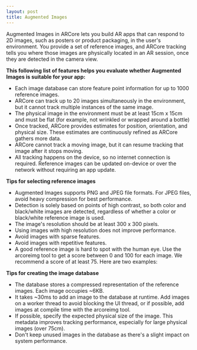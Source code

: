 ```yaml
---
layout: post
title: Augmented Images
---
```


 
Augmented Images in ARCore lets you build AR apps that can respond to 2D images, such as posters or product packaging, in the user's environment. You provide a set of reference images, and ARCore tracking tells you where those images are physically located in an AR session, once they are detected in the camera view.


**This following list of features helps you evaluate whether Augmented Images is suitable for your app:**

- Each image database can store feature point information for up to 1000 reference images.
- ARCore can track up to 20 images simultaneously in the environment, but it cannot track multiple instances of the same image.
- The physical image in the environment must be at least 15cm x 15cm and must be flat (for example, not wrinkled or wrapped around a bottle)
- Once tracked, ARCore provides estimates for position, orientation, and physical size. These estimates are continuously refined as ARCore gathers more data.
- ARCore cannot track a moving image, but it can resume tracking that image after it stops moving.
- All tracking happens on the device, so no internet connection is required. Reference images can be updated on-device or over the network without requiring an app update.



**Tips for selecting reference images**

- Augmented Images supports PNG and JPEG file formats. For JPEG files, avoid heavy compression for best performance.
- Detection is solely based on points of high contrast, so both color and black/white images are detected, regardless of whether a color or black/white reference image is used.
- The image's resolution should be at least 300 x 300 pixels.
- Using images with high resolution does not improve performance.
- Avoid images with sparse features.
- Avoid images with repetitive features.
- A good reference image is hard to spot with the human eye. Use the arcoreimg tool to get a score between 0 and 100 for each image. We recommend a score of at least 75. Here are two examples:



**Tips for creating the image database**

- The database stores a compressed representation of the reference images. Each image occupies ~6KB.
- It takes ~30ms to add an image to the database at runtime. Add images on a worker thread to avoid blocking the UI thread, or if possible, add images at compile time with the arcoreimg tool.
- If possible, specify the expected physical size of the image. This metadata improves tracking performance, especially for large physical images (over 75cm).
- Don't keep unused images in the database as there's a slight impact on system performance.
